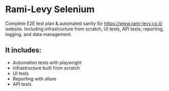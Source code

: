 # Rami-Levy Selenium

Complete E2E test plan & automated sanity for https://www.rami-levy.co.il/ website. Including infrastructure from scratch, UI tests, API tests, reporting, logging, and data management.

## It includes:

- Automation tests with playwright
- infrastructure built from scratch
- UI tests
- Reporting with allure
- API tests
